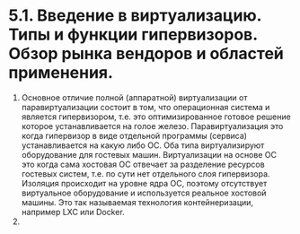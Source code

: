 # 5.1. Введение в виртуализацию. Типы и функции гипервизоров. Обзор рынка вендоров и областей применения.  
1. Основное отличие полной (аппаратной) виртуализации от паравиртуализации состоит в том, что операционная система 
и является гипервизором, т.е. это оптимизированное готовое решение которое устанавливается на голое железо. 
Паравиртуализация это когда гипервизор в виде отдельной программы (сервиса) устанавливается на какую либо ОС. Оба типа
виртуализируют оборудование для гостевых машин. Виртуализации на основе ОС это когда сама хостовая ОС отвечает за 
разделение ресурсов гостевых систем, т.е. по сути нет отдельного слоя гипервизора. Изоляция происходит на уровне ядра
ОС, поэтому отсутствует виртуальное оборудование и используется реальное хостовой машины. Это так называемая технология 
контейнеризации, например LXC или Docker.  
2. 